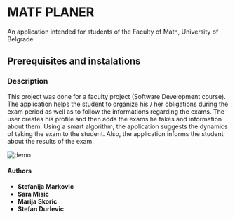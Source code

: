 # MATF PLANER

An application intended for students of the Faculty of Math, University of Belgrade

## Prerequisites and instalations



### Description
This project was done for a faculty project (Software Development course). The application helps the student to organize his / her obligations during the exam period as well as to follow the informations regarding the exams. The user creates his profile and then adds the exams he takes and information about them. Using a smart algorithm, the application suggests the dynamics of taking the exam to the student. Also, the application informs the student about the results of the exam. 


![demo]()

#### Authors
-   **Stefanija Markovic**
-   **Sara Misic**
-   **Marija Skoric**
-   **Stefan Durlevic**

